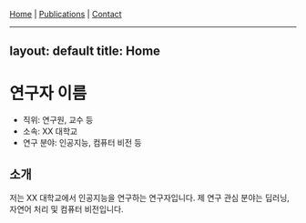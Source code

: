 [Home](index.md) | [Publications](publications.md) | [Contact](contact.md)

---
layout: default
title: Home
---

# 연구자 이름
* 직위: 연구원, 교수 등
* 소속: XX 대학교
* 연구 분야: 인공지능, 컴퓨터 비전 등

## 소개
저는 XX 대학교에서 인공지능을 연구하는 연구자입니다. 제 연구 관심 분야는 딥러닝, 자연어 처리 및 컴퓨터 비전입니다.
